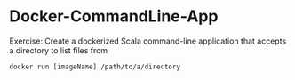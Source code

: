 # Docker-CommandLine-App
Exercise:
Create a dockerized Scala command-line application that accepts a directory to list files from

`docker run [imageName] /path/to/a/directory`

